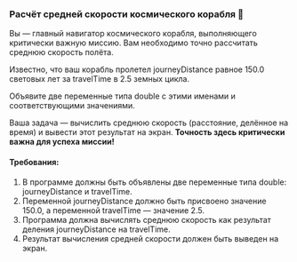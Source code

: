 
### Расчёт средней скорости космического корабля 🚀

Вы — главный навигатор космического корабля, выполняющего критически важную миссию. Вам необходимо точно рассчитать среднюю скорость полёта.

Известно, что ваш корабль пролетел journeyDistance равное 150.0 световых лет за travelTime в 2.5 земных цикла.

Объявите две переменные типа double с этими именами и соответствующими значениями.

Ваша задача — вычислить среднюю скорость (расстояние, делённое на время) и вывести этот результат на экран. **Точность здесь критически важна для успеха миссии!**

#### Требования:
1. В программе должны быть объявлены две переменные типа double: journeyDistance и travelTime.
2. Переменной journeyDistance должно быть присвоено значение 150.0, а переменной travelTime — значение 2.5.
3. Программа должна вычислять среднюю скорость как результат деления journeyDistance на travelTime.
4. Результат вычисления средней скорости должен быть выведен на экран.
